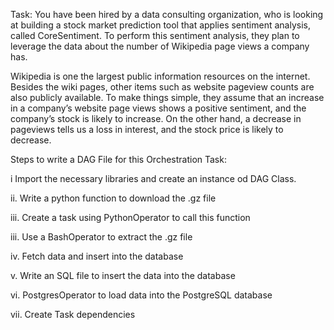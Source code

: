 
Task:
You have been hired by a data consulting organization,
who is looking at building a stock market prediction tool that applies sentiment analysis, called CoreSentiment. 
To perform this sentiment analysis, they plan to leverage the data about the number of Wikipedia page views a company has.

Wikipedia is one the largest public information resources on the internet. 
Besides the wiki pages, other items such as website pageview counts are also publicly available. 
To make things simple, they assume that an increase in a company’s website page views shows a positive sentiment, and the company’s stock is likely to increase. 
On the other hand, a decrease in pageviews tells us a loss in interest, and the stock price is likely to decrease.

Steps to write a DAG File for this Orchestration Task:

i Import the necessary libraries and create an instance od DAG Class.

ii. Write a python function to download the .gz file 

iii. Create a task using PythonOperator to call this function

iii. Use a BashOperator to extract the .gz file

iv. Fetch data and insert into the database

v. Write an SQL file to insert the data into the database

vi. PostgresOperator to load data into the PostgreSQL database

vii. Create Task dependencies
